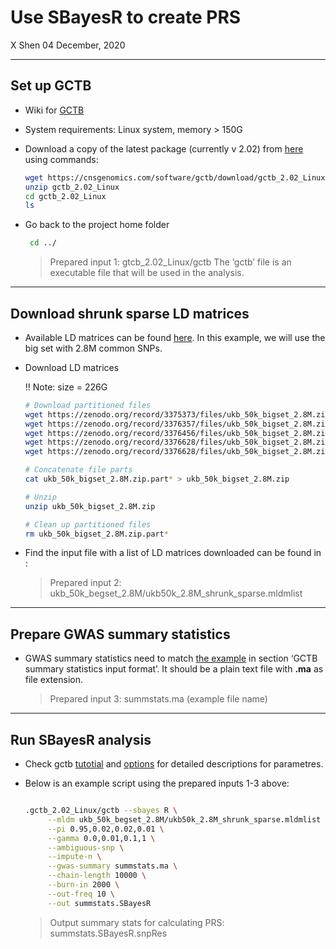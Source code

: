 Use SBayesR to create PRS
================
X Shen
04 December, 2020

-----

## Set up GCTB

  - Wiki for [GCTB](https://cnsgenomics.com/software/gctb/#Overview)

  - System requirements: Linux system, memory \> 150G

  - Download a copy of the latest package (currently v 2.02) from
    [here](https://cnsgenomics.com/software/gctb/#download/) using
    commands:
    
    ``` bash
    wget https://cnsgenomics.com/software/gctb/download/gctb_2.02_Linux.zip 
    unzip gctb_2.02_Linux 
    cd gctb_2.02_Linux 
    ls
    ```

  - Go back to the project home folder
    
    ``` bash
     cd ../
    ```
    
    > Prepared input 1: gtcb\_2.02\_Linux/gctb The ‘gctb’ file is an
    > executable file that will be used in the analysis.

-----

## Download shrunk sparse LD matrices

  - Available LD matrices can be found
    [here](https://cnsgenomics.com/software/gctb/#LDmatrices). In this
    example, we will use the big set with 2.8M common SNPs.

  - Download LD matrices
    
    \!\! Note: size = 226G
    
    ``` bash
    # Download partitioned files
    wget https://zenodo.org/record/3375373/files/ukb_50k_bigset_2.8M.zip.partaa
    wget https://zenodo.org/record/3376357/files/ukb_50k_bigset_2.8M.zip.partab
    wget https://zenodo.org/record/3376456/files/ukb_50k_bigset_2.8M.zip.partac
    wget https://zenodo.org/record/3376628/files/ukb_50k_bigset_2.8M.zip.partad
    wget https://zenodo.org/record/3376628/files/ukb_50k_bigset_2.8M.zip.partae
    
    # Concatenate file parts
    cat ukb_50k_bigset_2.8M.zip.part* > ukb_50k_bigset_2.8M.zip 
    
    # Unzip
    unzip ukb_50k_bigset_2.8M.zip
    
    # Clean up partitioned files
    rm ukb_50k_bigset_2.8M.zip.part*
    ```

  - Find the input file with a list of LD matrices downloaded can be
    found in :
    
    > Prepared input 2:
    > ukb\_50k\_begset\_2.8M/ukb50k\_2.8M\_shrunk\_sparse.mldmlist

-----

## Prepare GWAS summary statistics

  - GWAS summary statistics need to match [the
    example](https://cnsgenomics.com/software/gctb/#Tutorial) in section
    ‘GCTB summary statistics input format’. <span class="ul">It should
    be a plain text file with **.ma** as file extension</span>.
    
    > Prepared input 3: summstats.ma (example file name)

-----

## Run SBayesR analysis

  - Check gctb
    [tutotial](https://cnsgenomics.com/software/gctb/#Tutorial) and
    [options](https://cnsgenomics.com/software/gctb/#Options) for
    detailed descriptions for parametres.

  - Below is an example script using the prepared inputs 1-3 above:
    
    ``` bash
    
    .gctb_2.02_Linux/gctb --sbayes R \
         --mldm ukb_50k_begset_2.8M/ukb50k_2.8M_shrunk_sparse.mldmlist \
         --pi 0.95,0.02,0.02,0.01 \
         --gamma 0.0,0.01,0.1,1 \
         --ambiguous-snp \
         --impute-n \
         --gwas-summary summstats.ma \
         --chain-length 10000 \
         --burn-in 2000 \
         --out-freq 10 \
         --out summstats.SBayesR
    ```
    
    > Output summary stats for calculating PRS: summstats.SBayesR.snpRes

